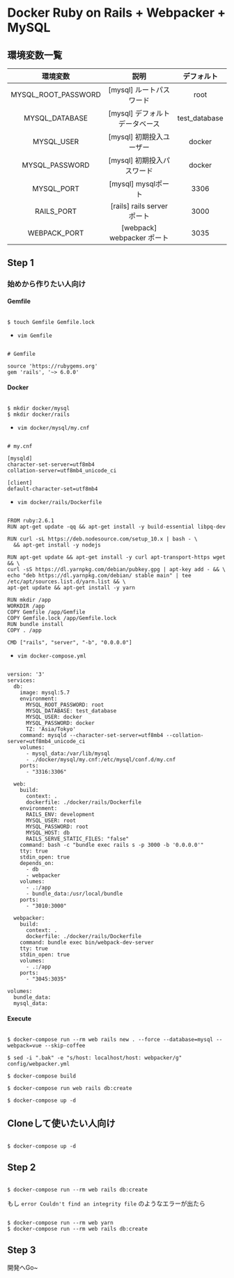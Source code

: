 # Docker Ruby on Rails + Webpacker + MySQL

## 環境変数一覧

環境変数|説明|デフォルト
:--:|:--:|:--:
MYSQL_ROOT_PASSWORD|[mysql] ルートパスワード|root
MYSQL_DATABASE|[mysql] デフォルトデータベース|test_database
MYSQL_USER|[mysql] 初期投入ユーザー|docker
MYSQL_PASSWORD|[mysql] 初期投入パスワード|docker
MYSQL_PORT|[mysql] mysqlポート|3306
RAILS_PORT|[rails] rails serverポート|3000
WEBPACK_PORT|[webpack] webpacker ポート|3035

## Step 1

### 始めから作りたい人向け

#### Gemfile

```

$ touch Gemfile Gemfile.lock

```

- `vim Gemfile`

```

# Gemfile

source 'https://rubygems.org'
gem 'rails', '~> 6.0.0'

```

#### Docker

```

$ mkdir docker/mysql
$ mkdir docker/rails

```

- `vim docker/mysql/my.cnf`

```

# my.cnf

[mysqld]
character-set-server=utf8mb4
collation-server=utf8mb4_unicode_ci

[client]
default-character-set=utf8mb4

```

- `vim docker/rails/Dockerfile`

```

FROM ruby:2.6.1
RUN apt-get update -qq && apt-get install -y build-essential libpq-dev

RUN curl -sL https://deb.nodesource.com/setup_10.x | bash - \
  && apt-get install -y nodejs

RUN apt-get update && apt-get install -y curl apt-transport-https wget && \
curl -sS https://dl.yarnpkg.com/debian/pubkey.gpg | apt-key add - && \
echo "deb https://dl.yarnpkg.com/debian/ stable main" | tee /etc/apt/sources.list.d/yarn.list && \
apt-get update && apt-get install -y yarn

RUN mkdir /app
WORKDIR /app
COPY Gemfile /app/Gemfile
COPY Gemfile.lock /app/Gemfile.lock
RUN bundle install
COPY . /app

CMD ["rails", "server", "-b", "0.0.0.0"]

```

- `vim docker-compose.yml`

```

version: '3'
services:
  db:
    image: mysql:5.7
    environment:
      MYSQL_ROOT_PASSWORD: root
      MYSQL_DATABASE: test_database
      MYSQL_USER: docker
      MYSQL_PASSWORD: docker
      TZ: 'Asia/Tokyo'
    command: mysqld --character-set-server=utf8mb4 --collation-server=utf8mb4_unicode_ci
    volumes:
      - mysql_data:/var/lib/mysql
      - ./docker/mysql/my.cnf:/etc/mysql/conf.d/my.cnf
    ports:
      - "3316:3306"

  web:
    build:
      context: .
      dockerfile: ./docker/rails/Dockerfile
    environment:
      RAILS_ENV: development
      MYSQL_USER: root
      MYSQL_PASSWORD: root
      MYSQL_HOST: db
      RAILS_SERVE_STATIC_FILES: "false"
    command: bash -c "bundle exec rails s -p 3000 -b '0.0.0.0'"
    tty: true
    stdin_open: true
    depends_on:
      - db
      - webpacker
    volumes:
      - .:/app
      - bundle_data:/usr/local/bundle
    ports:
      - "3010:3000"

  webpacker:
    build:
      context: .
      dockerfile: ./docker/rails/Dockerfile
    command: bundle exec bin/webpack-dev-server
    tty: true
    stdin_open: true
    volumes:
      - .:/app
    ports:
      - "3045:3035"

volumes:
  bundle_data:
  mysql_data:

```

#### Execute


```

$ docker-compose run --rm web rails new . --force --database=mysql --webpack=vue --skip-coffee

$ sed -i ".bak" -e "s/host: localhost/host: webpacker/g" config/webpacker.yml

$ docker-compose build

$ docker-compose run web rails db:create

$ docker-compose up -d

```

## Cloneして使いたい人向け

```

$ docker-compose up -d

```

## Step 2

```

$ docker-compose run --rm web rails db:create

```

もし `error Couldn't find an integrity file` のようなエラーが出たら

```

$ docker-compose run --rm web yarn
$ docker-compose run --rm web rails db:create

```

## Step 3

開発へGo~

